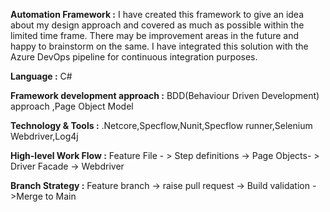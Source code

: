 
**Automation Framework :**  I have created this framework to give an idea about my design approach and covered as much as possible within the limited time frame.
There may be improvement areas in the future and happy to brainstorm on the same.
I have integrated this solution with the Azure DevOps pipeline for continuous integration purposes.

**Language :** C#

**Framework development approach :** BDD(Behaviour Driven Development) approach ,Page Object Model

**Technology & Tools :** .Netcore,Specflow,Nunit,Specflow runner,Selenium Webdriver,Log4j

**High-level Work Flow :** Feature File - > Step definitions -> Page Objects- > Driver Facade -> Webdriver

**Branch Strategy :** Feature branch -> raise pull request -> Build validation - >Merge to Main
